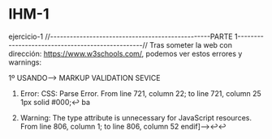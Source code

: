 # IHM-1
ejercicio-1
//-------------------------------------------------PARTE 1-------------------------------------------------//
Tras someter la web con dirección: https://www.w3schools.com/, podemos ver estos errores y warnings:

1º USANDO--> MARKUP VALIDATION SEVICE
1. Error: CSS: Parse Error.
From line 721, column 22; to line 721, column 25
1px solid #000;↩  ba

2. Warning: The type attribute is unnecessary for JavaScript resources.
From line 806, column 1; to line 806, column 52
endif]-->↩<script data-cfasync="false" type="text/javascript">↩    w

3. Warning: The type attribute is unnecessary for JavaScript resources.
From line 813, column 1; to line 813, column 123
</script>↩<script async data-cfasync="false" src="https://cdn.snigelweb.com/adengine/w3schools.com/loader.js" type="text/javascript"></scri

4. Warning: Document uses the Unicode Private Use Area(s), which should not be used in publicly exchanged documents. (Charmod C073)
At line 848, column 240
ss='fa'>&#xe802;</i></a>↩    <

5. Error: An img element must have an alt attribute, except under certain conditions. For details, consult guidance on providing text alternatives for images.
From line 1705, column 5; to line 1705, column 125
><br>↩    <img src="how-spaces-works3.png" class="w3-hide-medium w3-hide-small" style="max-width:100%;margin:auto;" loading="lazy">↩  </d

2ºUSANDO--> CSS VALIDATION SERVICE
ERRORES=2
1. URI : https://www.w3schools.com/lib/w3schools30.css
793		Deprecated media feature max-device-width. For guidance, see the Deprecated Media Features section in the current Media Queries specification.

2. URI : https://www.w3schools.com/
664		Error de análisis sintáctico //border:1px solid #000

WARNINGS=63
4								-ms-text-size-adjust is a vendor extension
4								-webkit-text-size-adjust is a vendor extension
16								-webkit-appearance is a vendor extension
17								::-moz-focus-inner is a vendor extended pseudo-element
17								::-moz-focus-inner is a vendor extended pseudo-element
17								::-moz-focus-inner is a vendor extended pseudo-element
17								::-moz-focus-inner is a vendor extended pseudo-element
18								:-moz-focusring is a vendor extended pseudo-class
18								:-moz-focusring is a vendor extended pseudo-class
18								:-moz-focusring is a vendor extended pseudo-class
18								:-moz-focusring is a vendor extended pseudo-class
22								::-webkit-inner-spin-button is a vendor extended pseudo-element
22								::-webkit-outer-spin-button is a vendor extended pseudo-element
23								-webkit-appearance is a vendor extension
24								::-webkit-search-decoration is a vendor extended pseudo-element
24								-webkit-appearance is a vendor extension
25								::-webkit-file-upload-button is a vendor extended pseudo-element
25								-webkit-appearance is a vendor extension
41								-webkit-touch-callout is a vendor extension
41								-webkit-user-select is a vendor extension
41								-khtml-user-select is a vendor extension
41								-moz-user-select is a vendor extension
41								-ms-user-select is a vendor extension
100								-ms-transform is a vendor extension
101								-ms-transform is a vendor extension
102								-ms-transform is a vendor extension
103								-ms-transform is a vendor extension
104								-ms-transform is a vendor extension
264								-webkit-font-smoothing is a vendor extension
265								-moz-osx-font-smoothing is a vendor extension
282	span.usergetspoint					Colores iguales para background-color y color
303								Colores iguales para background-color y color
311								Colores iguales para background-color y color
401								-webkit-overflow-scrolling is a vendor extension
402								::-webkit-scrollbar is a vendor extended pseudo-element
402								::-webkit-scrollbar is a vendor extended pseudo-element
402								::-webkit-scrollbar is a vendor extended pseudo-element
403								::-webkit-scrollbar-track is a vendor extended pseudo-element
403								::-webkit-scrollbar-track is a vendor extended pseudo-element
403								::-webkit-scrollbar-track is a vendor extended pseudo-element
404								::-webkit-scrollbar-thumb is a vendor extended pseudo-element
404								::-webkit-scrollbar-thumb is a vendor extended pseudo-element
404								::-webkit-scrollbar-thumb is a vendor extended pseudo-element
456	.nextprev a.w3-left					Colores iguales para background-color y border-color
456	.nextprev a.w3-right					Colores iguales para background-color y border-color
483	td.gsc-search-button input.gsc-search-button		Colores iguales para background-color y border-color
508								-webkit-overflow-scrolling is a vendor extension
615								-webkit-font-smoothing is a vendor extension
616								-moz-osx-font-smoothing is a vendor extension
748	.darktheme .w3-code					Colores iguales para background-color y border-left-color
749	.darktheme .w3-codeline					Colores iguales para background-color y border-left-color
750	.darktheme .w3-example pre				Colores iguales para background-color y border-left-color
1073								-webkit-touch-callout is a vendor extension
1073								-webkit-user-select is a vendor extension
1073								-khtml-user-select is a vendor extension
1073								-moz-user-select is a vendor extension
1073								-ms-user-select is a vendor extension

//-------------------------------------------------PARTE 2-------------------------------------------------//

